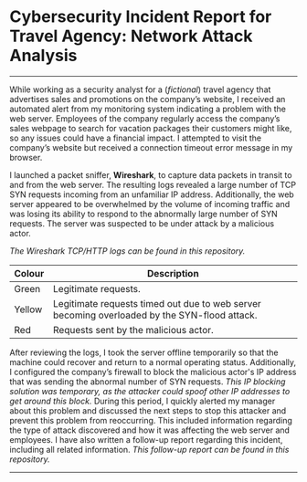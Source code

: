 # Cybersecurity Incident Report for Travel Agency: Network Attack Analysis

---

While working as a security analyst for a (*fictional*) travel agency that advertises sales and promotions on the company’s website, I received an automated alert from my monitoring system indicating a problem with the web server. Employees of the company regularly access the company’s sales webpage to search for vacation packages their customers might like, so any issues could have a financial impact. I attempted to visit the company’s website but received a connection timeout error message in my browser.

I launched a packet sniffer, **Wireshark**, to capture data packets in transit to and from the web server. The resulting logs revealed a large number of TCP SYN requests incoming from an unfamiliar IP address. Additionally, the web server appeared to be overwhelmed by the volume of incoming traffic and was losing its ability to respond to the abnormally large number of SYN requests. The server was suspected to be under attack by a malicious actor. 

*The Wireshark TCP/HTTP logs can be found in this repository.*

| Colour | Description |
| ----------- | ----------- |
| Green | Legitimate requests. |
| Yellow | Legitimate requests timed out due to web server becoming overloaded by the SYN-flood attack. |
| Red | Requests sent by the malicious actor. |

After reviewing the logs, I took the server offline temporarily so that the machine could recover and return to a normal operating status. Additionally, I configured the company’s firewall to block the malicious actor's IP address that was sending the abnormal number of SYN requests. *This IP blocking solution was temporary, as the attacker could spoof other IP addresses to get around this block.* During this period, I quickly alerted my manager about this problem and discussed the next steps to stop this attacker and prevent this problem from reoccurring. This included information regarding the type of attack discovered and how it was affecting the web server and employees. I have also written a follow-up report regarding this incident, including all related information. *This follow-up report can be found in this repository.*

---

